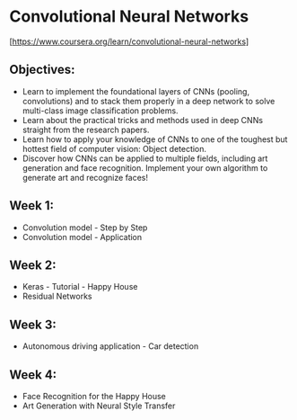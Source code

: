 # Convolutional Neural Networks
[https://www.coursera.org/learn/convolutional-neural-networks]

## Objectives:
  - Learn to implement the foundational layers of CNNs (pooling, convolutions) and to stack them properly in a deep network to solve multi-class image classification problems.
  - Learn about the practical tricks and methods used in deep CNNs straight from the research papers.
  - Learn how to apply your knowledge of CNNs to one of the toughest but hottest field of computer vision: Object detection.
  - Discover how CNNs can be applied to multiple fields, including art generation and face recognition. Implement your own algorithm to generate art and recognize faces!

## Week 1:
  - Convolution model - Step by Step
  - Convolution model - Application
  
## Week 2:
  - Keras - Tutorial - Happy House
  - Residual Networks
  
## Week 3:
  - Autonomous driving application - Car detection
  
## Week 4:
-   Face Recognition for the Happy House
-   Art Generation with Neural Style Transfer
 
